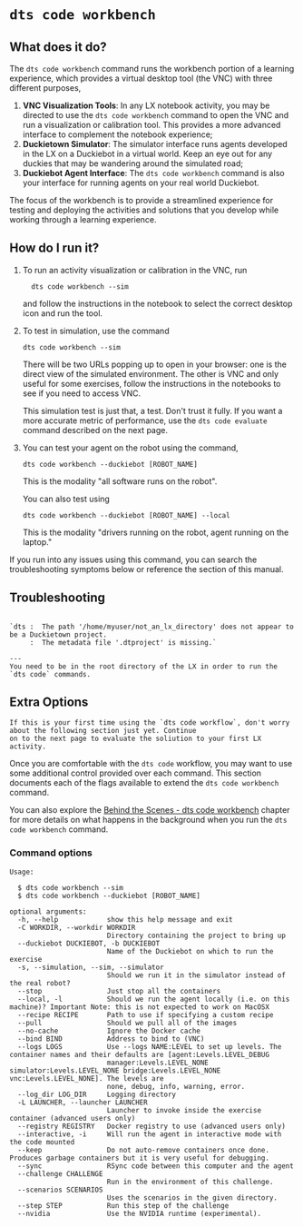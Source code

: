 # `dts code workbench`

## What does it do?

The `dts code workbench` command runs the workbench portion of a learning experience, 
which provides a virtual desktop tool (the VNC) with three different purposes,

1. **VNC Visualization Tools**: In any LX notebook activity, you may be directed to use the `dts code workbench` 
   command to open the VNC and run a visualization or calibration tool.  This provides a more advanced 
   interface to complement the notebook experience;
2. **Duckietown Simulator**: The simulator interface runs agents developed in the LX on a Duckiebot in a virtual 
   world. Keep an eye out for any duckies that may be wandering around the simulated road;
3. **Duckiebot Agent Interface**: The `dts code workbench` command is also your interface for running agents on your 
   real world Duckiebot.

The focus of the workbench is to provide a streamlined experience for testing and deploying the activities and 
solutions that you develop while working through a learning experience.


## How do I run it?

1. To run an activity visualization or calibration in the VNC, run

         dts code workbench --sim

   and follow the instructions in the notebook to select the correct desktop icon and run the tool.

2. To test in simulation, use the command

       dts code workbench --sim
   
   There will be two URLs popping up to open in your browser: one is the direct view of the
   simulated environment. The other is VNC and only useful for some exercises, follow the instructions
   in the notebooks to see if you need to access VNC.
   
   This simulation test is just that, a test. Don't trust it fully. If you want a more accurate
   metric of performance, use the `dts code evaluate` command described on the next page.

3. You can test your agent on the robot using the command,
   
       dts code workbench --duckiebot [ROBOT_NAME]
   
   This is the modality "all software runs on the robot".
   
   You can also test using
   
       dts code workbench --duckiebot [ROBOT_NAME] --local 
   
   This is the modality "drivers running on the robot, agent running on the laptop."

If you run into any issues using this command, you can search the troubleshooting symptoms below or 
reference the [](how-to-get-help) section of this manual.

## Troubleshooting

```{trouble}

`dts :  The path '/home/myuser/not_an_lx_directory' does not appear to be a Duckietown project. 
     :  The metadata file '.dtproject' is missing.`

---
You need to be in the root directory of the LX in order to run the `dts code` commands.
```

## Extra Options

```{warning}
If this is your first time using the `dts code workflow`, don't worry about the following section just yet. Continue 
on to the next page to evaluate the soliution to your first LX activity.
```

Once you are comfortable with the `dts code` workflow, you may want to use some additional control provided 
over each command.  This section documents each of the flags available to extend the `dts code workbench` command.

You can also explore the [Behind the Scenes - dts code workbench](behind-the-scenes-code-workbench) chapter 
for more details on what happens in the background when you run the `dts code workbench` command.

### Command options

```
Usage:

  $ dts code workbench --sim
  $ dts code workbench --duckiebot [ROBOT_NAME]

optional arguments:
  -h, --help            show this help message and exit
  -C WORKDIR, --workdir WORKDIR
                        Directory containing the project to bring up
  --duckiebot DUCKIEBOT, -b DUCKIEBOT
                        Name of the Duckiebot on which to run the exercise
  -s, --simulation, --sim, --simulator
                        Should we run it in the simulator instead of the real robot?
  --stop                Just stop all the containers
  --local, -l           Should we run the agent locally (i.e. on this machine)? Important Note: this is not expected to work on MacOSX
  --recipe RECIPE       Path to use if specifying a custom recipe
  --pull                Should we pull all of the images
  --no-cache            Ignore the Docker cache
  --bind BIND           Address to bind to (VNC)
  --logs LOGS           Use --logs NAME:LEVEL to set up levels. The container names and their defaults are [agent:Levels.LEVEL_DEBUG
                        manager:Levels.LEVEL_NONE simulator:Levels.LEVEL_NONE bridge:Levels.LEVEL_NONE vnc:Levels.LEVEL_NONE]. The levels are
                        none, debug, info, warning, error.
  --log_dir LOG_DIR     Logging directory
  -L LAUNCHER, --launcher LAUNCHER
                        Launcher to invoke inside the exercise container (advanced users only)
  --registry REGISTRY   Docker registry to use (advanced users only)
  --interactive, -i     Will run the agent in interactive mode with the code mounted
  --keep                Do not auto-remove containers once done. Produces garbage containers but it is very useful for debugging.
  --sync                RSync code between this computer and the agent
  --challenge CHALLENGE
                        Run in the environment of this challenge.
  --scenarios SCENARIOS
                        Uses the scenarios in the given directory.
  --step STEP           Run this step of the challenge
  --nvidia              Use the NVIDIA runtime (experimental).
```